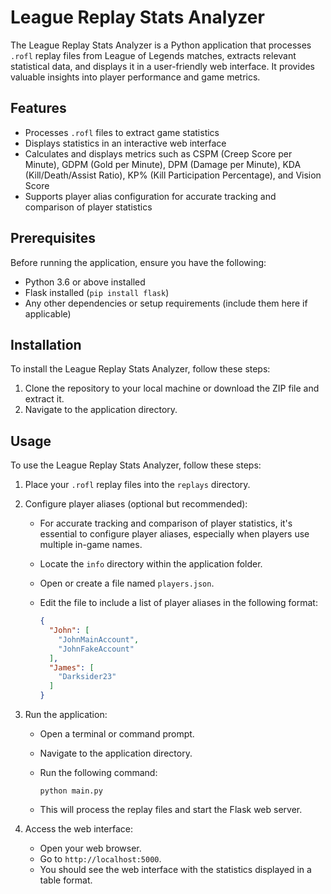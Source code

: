 # League Replay Stats Analyzer

The League Replay Stats Analyzer is a Python application that processes `.rofl` replay files from League of Legends matches, extracts relevant statistical data, and displays it in a user-friendly web interface. It provides valuable insights into player performance and game metrics.

## Features

- Processes `.rofl` files to extract game statistics
- Displays statistics in an interactive web interface
- Calculates and displays metrics such as CSPM (Creep Score per Minute), GDPM (Gold per Minute), DPM (Damage per Minute), KDA (Kill/Death/Assist Ratio), KP% (Kill Participation Percentage), and Vision Score
- Supports player alias configuration for accurate tracking and comparison of player statistics

## Prerequisites

Before running the application, ensure you have the following:

- Python 3.6 or above installed
- Flask installed (`pip install flask`)
- Any other dependencies or setup requirements (include them here if applicable)

## Installation

To install the League Replay Stats Analyzer, follow these steps:

1. Clone the repository to your local machine or download the ZIP file and extract it.
2. Navigate to the application directory.

## Usage

To use the League Replay Stats Analyzer, follow these steps:

1. Place your `.rofl` replay files into the `replays` directory.

2. Configure player aliases (optional but recommended):
   - For accurate tracking and comparison of player statistics, it's essential to configure player aliases, especially when players use multiple in-game names.
   - Locate the `info` directory within the application folder.
   - Open or create a file named `players.json`.
   - Edit the file to include a list of player aliases in the following format:

     ```json
     {
       "John": [
         "JohnMainAccount",
         "JohnFakeAccount"
       ],
       "James": [
         "Darksider23"
       ]
     }
     ```

3. Run the application:
   - Open a terminal or command prompt.
   - Navigate to the application directory.
   - Run the following command:

     ```
     python main.py
     ```

   - This will process the replay files and start the Flask web server.

4. Access the web interface:
   - Open your web browser.
   - Go to `http://localhost:5000`.
   - You should see the web interface with the statistics displayed in a table format.
